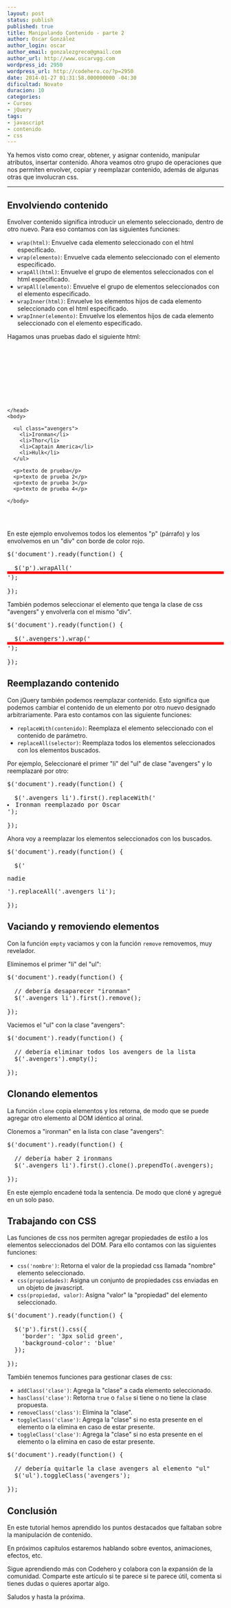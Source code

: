 ```yaml
---
layout: post
status: publish
published: true
title: Manipulando Contenido - parte 2
author: Oscar González
author_login: oscar
author_email: gonzalezgreco@gmail.com
author_url: http://www.oscarvgg.com
wordpress_id: 2950
wordpress_url: http://codehero.co/?p=2950
date: 2014-01-27 01:31:58.000000000 -04:30
dificultad: Novato
duracion: 10
categories:
- Cursos
- jQuery
tags:
- javascript
- contenido
- css
---
```

<p>Ya hemos visto como crear, obtener, y asignar contenido, manipular atributos, insertar contenido. Ahora veamos otro grupo de operaciones que nos permiten envolver, copiar y reemplazar contenido, además de algunas otras que involucran css.</p>

<hr />

<h2>Envolviendo contenido</h2>

<p>Envolver contenido significa introducir un elemento seleccionado, dentro de otro nuevo. Para eso contamos con las siguientes funciones:</p>

<ul>
<li><code>wrap(html)</code>: Envuelve cada elemento seleccionado con el html especificado.</li>
<li><code>wrap(elemento)</code>: Envuelve cada elemento seleccionado con el elemento especificado. </li>
<li><code>wrapAll(html)</code>: Envuelve el grupo de elementos seleccionados con el html especificado. </li>
<li><code>wrapAll(elemento)</code>: Envuelve el grupo de elementos seleccionados con el elemento especificado. </li>
<li><code>wrapInner(html)</code>: Envuelve los elementos hijos de cada elemento seleccionado con el html especificado. </li>
<li><code>wrapInner(elemento)</code>: Envuelve los elementos hijos de cada elemento seleccionado con el elemento especificado.</li>
</ul>

<p>Hagamos unas pruebas dado el siguiente html:</p>

<pre>
<!doctype html>
<html lang="en">
    <head>
      <meta charset="UTF-8">
      <title>jQuery desde Cero</title>
      
      <script type="text/javascript" src="http://code.jquery.com/jquery-2.0.3.min.js"></script>
      
    </head>
    <body>
    
      <ul class="avengers">
        <li>Ironman</li>
        <li>Thor</li>
        <li>Captain America</li>
        <li>Hulk</li>
      </ul>
      
      <p>texto de prueba</p>
      <p>texto de prueba 2</p>
      <p>texto de prueba 3</p>
      <p>texto de prueba 4</p>
      
    </body>
</html>
</pre>

<p>En este ejemplo envolvemos todos los elementos "p" (párrafo) y los envolvemos en un "div" con borde de color rojo.</p>

<pre>
$('document').ready(function() {

  $('p').wrapAll('<div style="border:3px solid red"></div>');

});
</pre>

<p>También podemos seleccionar el elemento que tenga la clase de css "avengers" y envolverla con el mismo "div".</p>

<pre>
$('document').ready(function() {

  $('.avengers').wrap('<div style="border:3px solid red"></div>');

});
</pre>

<h2>Reemplazando contenido</h2>

<p>Con jQuery también podemos reemplazar contenido. Esto significa que podemos cambiar el contenido de un elemento por otro nuevo designado arbitrariamente. Para esto contamos con las siguiente funciones:</p>

<ul>
<li><code>replaceWith(contenido)</code>: Reemplaza el elemento seleccionado con el contenido de parámetro.</li>
<li><code>replaceAll(selector)</code>: Reemplaza todos los elementos seleccionados con los elementos buscados.</li>
</ul>

<p>Por ejemplo, Seleccionaré el primer "li" del "ul" de clase "avengers" y lo reemplazaré por otro:</p>

<pre>
$('document').ready(function() {

  $('.avengers li').first().replaceWith('<li>Ironman reemplazado por Oscar</li>');

});
</pre>

<p>Ahora voy a reemplazar los elementos seleccionados con los buscados.</p>

<pre>
$('document').ready(function() {

  $('<p>nadie</p>').replaceAll('.avengers li');

});
</pre>

<h2>Vaciando y removiendo elementos</h2>

<p>Con la función <code>empty</code> vaciamos y con la función <code>remove</code> removemos, muy revelador.</p>

<p>Eliminemos el primer "li" del "ul":</p>

<pre>
$('document').ready(function() {

  // debería desaparecer "ironman"
  $('.avengers li').first().remove();

});
</pre>

<p>Vaciemos el "ul" con la clase "avengers":</p>

<pre>
$('document').ready(function() {

  // debería eliminar todos los avengers de la lista
  $('.avengers').empty();

});
</pre>

<h2>Clonando elementos</h2>

<p>La función <code>clone</code> copia elementos y los retorna, de modo que se puede agregar otro elemento al DOM idéntico al orinal.</p>

<p>Clonemos a "ironman" en la lista con clase "avengers":</p>

<pre>
$('document').ready(function() {

  // debería haber 2 ironmans
  $('.avengers li').first().clone().prependTo(.avengers);

});
</pre>

<p>En este ejemplo encadené toda la sentencia. De modo que cloné y agregué en un solo paso.</p>

<h2>Trabajando con CSS</h2>

<p>Las funciones de css nos permiten agregar propiedades de estilo a los elementos seleccionados del DOM. Para ello contamos con las siguientes funciones:</p>

<ul>
<li><code>css('nombre')</code>: Retorna el valor de la propiedad css llamada "nombre" elemento seleccionado.</li>
<li><code>css(propiedades)</code>: Asigna un conjunto de propiedades css enviadas en un objeto de javascript.</li>
<li><code>css(propiedad, valor)</code>: Asigna "valor" la "propiedad" del elemento seleccionado.</li>
</ul>

<pre>
$('document').ready(function() {

  $('p').first().css({
    'border': '3px solid green',
    'background-color': 'blue'
  });

});
</pre>

<p>También tenemos funciones para gestionar clases de css:</p>

<ul>
<li><code>addClass('clase')</code>: Agrega la "clase" a cada elemento seleccionado.</li>
<li><code>hasClass('clase')</code>: Retorna <code>true</code> o <code>false</code> si tiene o no tiene la clase propuesta.</li>
<li><code>removeClass('class')</code>: Elimina la "clase".</li>
<li><code>toggleClass('clase')</code>: Agrega la "clase" si no esta presente en el elemento o la elimina en caso de estar presente.</li>
<li><code>toggleClass('clase')</code>: Agrega la "clase" si no esta presente en el elemento o la elimina en caso de estar presente.</li>
</ul>

<pre>
$('document').ready(function() {

  // debería quitarle la clase avengers al elemento "ul"
  $('ul').toggleClass('avengers');

});
</pre>

<h2>Conclusión</h2>

<p>En este tutorial hemos aprendido los puntos destacados que faltaban sobre la manipulación de contenido.</p>

<p>En próximos capítulos estaremos hablando sobre eventos, animaciones, efectos, etc.</p>

<p>Sigue aprendiendo más con Codehero y colabora con la expansión de la comunidad. Comparte este artículo si te parece si te parece útil, comenta si tienes dudas o quieres aportar algo.</p>

<p>Saludos y hasta la próxima.</p>

